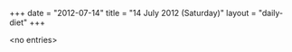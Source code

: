 +++
date = "2012-07-14"
title = "14 July 2012 (Saturday)"
layout = "daily-diet"
+++

<p>&lt;no entries&gt;</p>